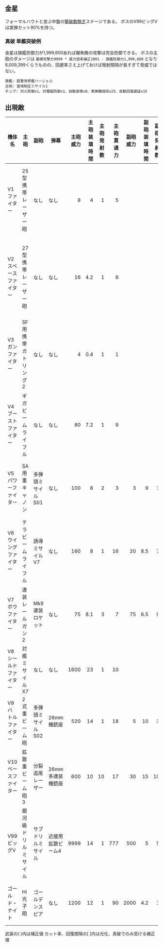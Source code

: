 ## 金星

フォーマルハウトと並ぶ中盤の[撃破数稼ぎ](撃破数稼ぎ.md)ステージである。
ボスのV99ビッグVは実弾カット90%を持つ。

### 真破 単艦突破例

金星は旗艦防御力が1,999,600あれば雑魚敵の攻撃は完全防御できる。
ボスの主砲のダメージは `基礎攻撃力9999 * 威力倍率補正1001 - 旗艦防御力1,999,600` となり8,009,399くらうものの、回避率さえ上げておけば発射間隔が長すぎて脅威ではない。

```
旗艦: 超重改修艦ハーシェル
主砲: 宙域制圧ミサイル1
チップ: 対火防御x1、対電磁防御x1、自動装填x8、実弾錬成術x25、自動回復遅延x15
```

## 出現敵

<ul class="enemies-list"></ul>

| 機体名               | 主砲                 | 副砲               | 弾幕              | 主砲威力 | 主砲装填時間 | 主砲発射数 | 主砲貫通力 | 副砲威力 | 副砲装填時間 | 副砲発射数 | 副砲貫通力 | 弾幕威力 | 弾幕装填時間 | 弾幕発射数 | 弾幕貫通力 | 機関      | 設計図         | 実弾カット |  Eカット | 爆風カット | 回避率 | 爆風回避率 | 回復間隔   |    装甲 | 速度 | 対火災力 | 対電磁力 | 資金 | 功績値 | 救出人数 | 登場ステージ                      |
|----------------------|----------------------|--------------------|-------------------|---------:|-------------:|-----------:|-----------:|---------:|-------------:|-----------:|-----------:|---------:|-------------:|-----------:|-----------:|-----------|----------------|-----------:|---------:|-----------:|-------:|-----------:|------------|--------:|-----:|---------:|---------:|-----:|-------:|---------:|-----------------------------------|
| V1ファイター         | 25型携帯レーザー砲   | なし               | なし              |        8 |            4 |          1 |          5 |          |              |            |            |          |              |            |            | 軽燃料炉A | Vファイター    |    0%[60%] |  0%[60%] |         0% |     0% |         0% | なし[30秒] |     150 | 1.80 |       51 |       51 |  100 |    100 |        3 | 1、2、3、4、5、6、7、8、9、10     |
| V2スペースファイター | 27型携帯レーザー砲   | なし               | なし              |       16 |          4.2 |          1 |          6 |          |              |            |            |          |              |            |            | 軽燃料炉C | Vファイター    |    0%[60%] |  0%[60%] |         0% |     0% |         0% | なし[30秒] |     400 | 2.00 |       61 |       61 |  200 |    200 |       10 | 1ボス、2、3、4、5、6、7、8、9、10 |
| V3ガンファイター     | SF用携帯ガトリング2  | なし               | なし              |        4 |          0.4 |          1 |          1 |          |              |            |            |          |              |            |            | 軽燃料炉E | Vガン          |    0%[60%] |  0%[60%] |         0% |     0% |         0% | なし[30秒] |     500 | 1.50 |       71 |       71 |  300 |    300 |       10 | 2ボス、3、4、5、6、7、8、9、10    |
| V4ブーストファイター | ギガビームライフル   | なし               | なし              |       80 |          7.2 |          1 |          9 |          |              |            |            |          |              |            |            | 軽燃料炉G | Vファイター    |    0%[60%] |  0%[60%] |         0% |     0% |         0% | なし[30秒] |     700 | 2.50 |       81 |       81 |  400 |    400 |       20 | 3ボス、4、5、6、7、8、9、10       |
| V5パワーファイター   | SA用重キャノン       | 多弾頭ミサイルS01  | なし              |      100 |            8 |          2 |          3 |        3 |            9 |          1 |          5 |          |              |            |            | 核融合炉A | Vパワード      |    0%[60%] |  0%[60%] |         0% |     0% |         0% | なし[30秒] |    1000 | 1.60 |       91 |       81 |  500 |    500 |       20 | 4ボス、5、6、7、8、9、10          |
| V6ウイングファイター | テラビームライフル   | 誘導ミサイルV7     | なし              |      160 |            8 |          1 |         16 |       20 |          8.5 |          7 |          1 |          |              |            |            | 核融合炉B | Vファイター    |    0%[60%] |  0%[60%] |         0% |     0% |         0% | なし[30秒] |    1400 | 2.80 |       91 |       91 |  600 |    600 |       30 | 5ボス、6、7、8、9、10             |
| V7ボウファイター     | 連装レールガン2      | Mk9連装ロケット    | なし              |       75 |          8.1 |          3 |          7 |       75 |          6.5 |          9 |          1 |          |              |            |            | 核融合炉C | Vファイター    |    0%[60%] |  0%[60%] |         0% |     0% |         0% | なし[30秒] |    2000 | 1.00 |       91 |       91 |  700 |    700 |       30 | 6ボス、7、8、9、10                |
| V8シールドファイター | 対艦ミサイルX7       | なし               | なし              |     1600 |           23 |          1 |         10 |          |              |            |            |          |              |            |            | 縮退炉A   | Vシールド      |    0%[60%] |  0%[60%] |         0% |     0% |         0% | なし[30秒] |   50000 | 0.30 |       98 |       99 | 1000 |   1000 |      100 | 7ボス、8、9、10                   |
| V9バトルファイター   | 2式重ビーム砲        | 多弾頭ミサイルS02  | 26mm機銃座        |      520 |           14 |          1 |         18 |        5 |           10 |          3 |         10 |       22 |          0.2 |          2 |          1 | 縮退炉B   | Vバトラー      |    0%[60%] |  0%[60%] |         0% |     0% |         0% | なし[30秒] |   30000 | 0.40 |       99 |       99 | 1200 |   1200 |      500 | 8ボス、9、10                      |
| V10ベースファイター  | 拡散重ビーム砲3      | 分裂追尾レーザー   | 26mm多連装機銃座  |      600 |           10 |         10 |         17 |       30 |           15 |         10 |         12 |       22 |          0.3 |         10 |          1 | 縮退炉C   | Vファイター    |    0%[60%] |  0%[60%] |         0% |     0% |         0% | なし[30秒] |  140000 | 0.30 |       99 |       99 | 3000 |   3000 |     1000 | 9ボス、10                         |
| V99ビッグV           | 銀河級ドリルミサイル | サブドリルミサイル | 近接用拡散ビーム4 |     9999 |           14 |          1 |        777 |      500 |            5 |          5 |        109 |       75 |          4.1 |         13 |         15 | 星生炉B   | ビッグV        |        90% |       0% |         0% |     0% |         0% | なし       | 1000000 | 0.20 |      100 |      100 | 5000 |   5000 |     3000 | 10ボス                            |
| ゴールド・ナイト     | Hi光子砲             | ゴールデンスピア   | なし              |     1200 |           12 |          1 |         90 |     2000 |          4.2 |          1 |        400 |          |              |            |            | 縮退炉I   | 特殊SF-Gナイト |        85% |      85% |         0% |    90% |        20% | なし       | 1000000 | 0.20 |      100 |      100 | 5000 |   5000 |      100 | 10裏ボス(全難易度)                |

武装の( )内は補正値
カット率、回復間隔の[ ]内は光化、真破でのみ受ける補正値
